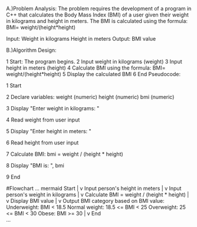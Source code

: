 A.)Problem Analysis: The problem requires the development of a program in C++ that calculates the Body Mass Index (BMI) of a user given their weight in kilograms and height in meters. The BMI is calculated using the formula: BMI= weight/(height*height)

Input: Weight in kilograms Height in meters Output: BMI value

B.)Algorithm Design:

1 Start: The program begins.
2 Input weight in kilograms (weight)
3 Input height in meters (height)
4 Calculate BMI using the formula: BMI= weight/(height*height)
5 Display the calculated BMI
6 End
Pseudocode:

1 Start

2 Declare variables: weight (numeric) height (numeric) bmi (numeric)

3 Display "Enter weight in kilograms: "

4 Read weight from user input

5 Display "Enter height in meters: "

6 Read height from user input

7 Calculate BMI: bmi = weight / (height * height)

8 Display "BMI is: ", bmi

9 End


#Flowchart
... mermaid 
Start
|
v
Input person's height in meters
|
v
Input person's weight in kilograms
|
v
Calculate BMI = weight / (height * height)
|
v
Display BMI value
|
v
Output BMI category based on BMI value:
    Underweight: BMI < 18.5
    Normal weight: 18.5 <= BMI < 25
    Overweight: 25 <= BMI < 30
    Obese: BMI >= 30
|
v
End   
...
